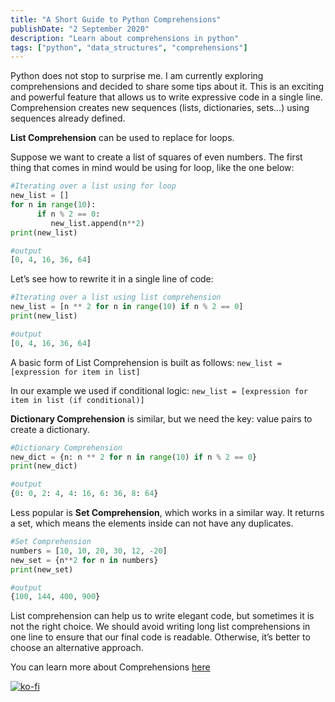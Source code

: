 ```yaml
---
title: "A Short Guide to Python Comprehensions"
publishDate: "2 September 2020"
description: "Learn about comprehensions in python"
tags: ["python", "data_structures", "comprehensions"]
---
```


Python does not stop to surprise me. I am currently exploring comprehensions and decided to share some tips about it.
This is an exciting and powerful feature that allows us to write expressive code in a single line. Comprehension creates new sequences (lists, dictionaries, sets...) using sequences already defined.

**List Comprehension** can be used to replace for loops.

Suppose we want to create a list of squares of even numbers. The first thing that comes in mind would be using for loop, like the one below:

```Python
#Iterating over a list using for loop
new_list = []
for n in range(10):
      if n % 2 == 0:
         new_list.append(n**2)
print(new_list)

#output
[0, 4, 16, 36, 64]
```

Let’s see how to rewrite it in a single line of code:

```Python
#Iterating over a list using list comprehension
new_list = [n ** 2 for n in range(10) if n % 2 == 0]
print(new_list)

#output
[0, 4, 16, 36, 64]
```

A basic form of List Comprehension is built as follows:
`new_list = [expression for item in list]`

In our example we used if conditional logic:
`new_list = [expression for item in list (if conditional)]`

**Dictionary Comprehension** is similar, but we need the key: value pairs to create a dictionary.

```Python
#Dictionary Comprehension
new_dict = {n: n ** 2 for n in range(10) if n % 2 == 0}
print(new_dict)

#output
{0: 0, 2: 4, 4: 16, 6: 36, 8: 64}
```

Less popular is **Set Comprehension**, which works in a similar way. It returns a set, which means the elements inside can not have any duplicates.

```Python
#Set Comprehension
numbers = [10, 10, 20, 30, 12, -20]
new_set = {n**2 for n in numbers}
print(new_set)

#output
{100, 144, 400, 900}
```

List comprehension can help us to write elegant code, but sometimes it is not the right choice. We should avoid writing long list comprehensions in one line to ensure that our final code is readable. Otherwise, it’s better to choose an alternative approach.

You can learn more about Comprehensions [here](https://docs.python.org/3/tutorial/datastructures.html#list-comprehensions)

[![ko-fi](https://ko-fi.com/img/githubbutton_sm.svg)](https://ko-fi.com/H2H7DIE8I)
